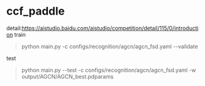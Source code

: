 # ccf_paddle
detail:https://aistudio.baidu.com/aistudio/competition/detail/115/0/introduction
train
> python main.py -c configs/recognition/agcn/agcn_fsd.yaml  --validate

test
> python main.py --test -c configs/recognition/agcn/agcn_fsd.yaml -w output/AGCN/AGCN_best.pdparams

